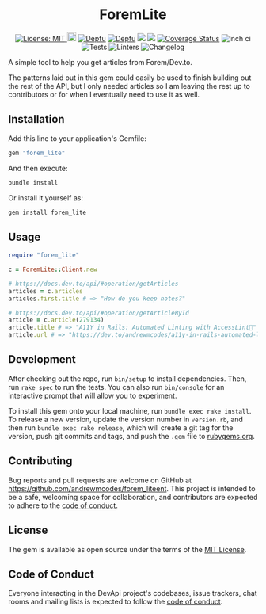 <div align="center">
  <h1>ForemLite</h1>
  <p>
    <a href="LICENSE" target="_blank">
      <img alt="License: MIT" src="https://img.shields.io/github/license/andrewmcodes/forem_lite" />
    </a>
    <a href="https://badge.fury.io/rb/forem_lite"><img src="https://badge.fury.io/rb/forem_lite.svg" alt="Gem Version" height="18"></a>
    <a href="https://depfu.com"><img src="https://badges.depfu.com/badges/9cf174e17d58cbd60ea040722701e652/status.svg" alt="Depfu"></a>
    <a href="https://depfu.com/github/andrewmcodes/forem_lite?project_id=14214"><img src="https://badges.depfu.com/badges/9cf174e17d58cbd60ea040722701e652/count.svg" alt="Depfu"></a>
    <a href="https://codeclimate.com/github/andrewmcodes/forem_lite/maintainability"><img src="https://api.codeclimate.com/v1/badges/999e4e19ff915c1d4c8a/maintainability" /></a>
    <a href="https://www.codacy.com/manual/andrewmcodes/forem_lite?utm_source=github.com&amp;utm_medium=referral&amp;utm_content=andrewmcodes/forem_lite&amp;utm_campaign=Badge_Grade"><img src="https://app.codacy.com/project/badge/Grade/4954986dea2e4732add795399a3c8c9d"/></a>
    <a href='https://coveralls.io/github/andrewmcodes/forem_lite?branch=main'><img src='https://coveralls.io/repos/github/andrewmcodes/forem_lite/badge.svg?branch=main' alt='Coverage Status' /></a>
    <img alt="inch ci" src="http://inch-ci.org/github/andrewmcodes/forem_lite.svg?branch=main&style=shields">
    <img alt="Tests" src="https://github.com/andrewmcodes/forem_lite/workflows/Tests/badge.svg" />
    <img alt="Linters" src="https://github.com/andrewmcodes/forem_lite/workflows/Linters/badge.svg" />
    <img alt="Changelog" src="https://github.com/andrewmcodes/forem_lite/workflows/Changelog/badge.svg" />
  </p>
</div>

A simple tool to help you get articles from Forem/Dev.to.

The patterns laid out in this gem could easily be used to finish building out the rest of the API, but I only needed articles so I am leaving the rest up to contributors or for when I eventually need to use it as well.

## Installation

Add this line to your application's Gemfile:

```ruby
gem "forem_lite"
```

And then execute:

```bash
bundle install
```

Or install it yourself as:

```bash
gem install forem_lite
```

## Usage

```rb
require "forem_lite"

c = ForemLite::Client.new

# https://docs.dev.to/api/#operation/getArticles
articles = c.articles
articles.first.title # => "How do you keep notes?"

# https://docs.dev.to/api/#operation/getArticleById
article = c.article(279134)
article.title # => "A11Y in Rails: Automated Linting with AccessLint🎉"
article.url # => "https://dev.to/andrewmcodes/a11y-in-rails-automated-linting-with-accesslint-1618"
```

## Development

After checking out the repo, run `bin/setup` to install dependencies. Then, run `rake spec` to run the tests. You can also run `bin/console` for an interactive prompt that will allow you to experiment.

To install this gem onto your local machine, run `bundle exec rake install`. To release a new version, update the version number in `version.rb`, and then run `bundle exec rake release`, which will create a git tag for the version, push git commits and tags, and push the `.gem` file to [rubygems.org](https://rubygems.org).

## Contributing

Bug reports and pull requests are welcome on GitHub at https://github.com/andrewmcodes/forem_liteent. This project is intended to be a safe, welcoming space for collaboration, and contributors are expected to adhere to the [code of conduct](https://github.com/andrewmcodes/forem_liteent/blob/master/CODE_OF_CONDUCT.md).

## License

The gem is available as open source under the terms of the [MIT License](https://opensource.org/licenses/MIT).

## Code of Conduct

Everyone interacting in the DevApi project's codebases, issue trackers, chat rooms and mailing lists is expected to follow the [code of conduct](https://github.com/andrewmcodes/forem_liteent/blob/master/CODE_OF_CONDUCT.md).
